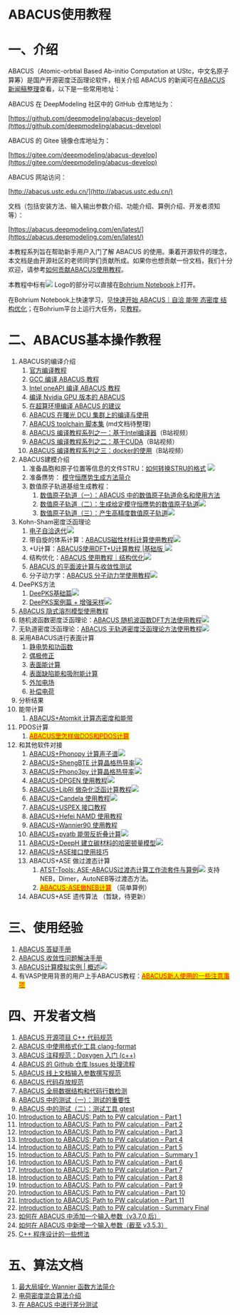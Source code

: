 # ABACUS使用教程

# 一、介绍

ABACUS（Atomic-orbtial Based Ab-initio Computation at UStc，中文名原子算筹）是国产开源密度泛函理论软件，相关介绍 ABACUS 的新闻可在[ABACUS 新闻稿整理](news.md)查看，以下是一些常用地址：

ABACUS 在 DeepModeling 社区中的 GitHub 仓库地址为：

[https://github.com/deepmodeling/abacus-develop](https://github.com/deepmodeling/abacus-develop)

ABACUS 的 Gitee 镜像仓库地址为：

[https://gitee.com/deepmodeling/abacus-develop](https://gitee.com/deepmodeling/abacus-develop)

ABACUS 网站访问：

[http://abacus.ustc.edu.cn/](http://abacus.ustc.edu.cn/)

文档（包括安装方法、输入输出参数介绍、功能介绍、算例介绍、开发者须知等）：

[https://abacus.deepmodeling.com/en/latest/](https://abacus.deepmodeling.com/en/latest/)

本教程系列旨在帮助新手用户入门了解 ABACUS 的使用。秉着开源软件的理念，本文档是由开源社区的老师同学们贡献所成。如果你也想贡献一份文档，我们十分欢迎，请参考[如何贡献ABACUS使用教程](contribute.md)。

本教程中标有<a href="" target="_blank"><img src="https://cdn.dp.tech/bohrium/web/static/images/open-in-bohrium.svg" /></a> Logo的部分可以直接在[Bohrium Notebook](https://nb.bohrium.dp.tech)上打开。

在Bohrium Notebook上快速学习，见[快速开始 ABACUS｜自洽 能带 态密度 结构优化](https://nb.bohrium.dp.tech/detail/4641406377)；在Bohrium平台上运行大任务，见[教程](https://bohrium-doc.dp.tech/docs/software/ABACUS/)。

# 二、ABACUS基本操作教程

1. ABACUS的编译介绍
   1. [官方编译教程](https://abacus.deepmodeling.com/en/latest/quick_start/easy_install.html)
   2. [GCC 编译 ABACUS 教程](abacus-gcc.md)
   3. [Intel oneAPI 编译 ABACUS 教程](abacus-intel.md)
   4. [编译 Nvidia GPU 版本的 ABACUS](abacus-gpu.md)
   5. [在超算环境编译 ABACUS 的建议](abacus-hpc.md)
   6. [ABACUS 在曙光 DCU 集群上的编译与使用](abacus-dcu.md)
   7. [ABACUS toolchain 脚本集](https://github.com/deepmodeling/abacus-develop/tree/develop/toolchain) (md文档待整理)
   8. [ABACUS 编译教程系列之一：基于Intel编译器](https://www.bilibili.com/video/BV1ZN411L75Z/)（B站视频）
   9. [ABACUS 编译教程系列之二：基于CUDA](https://www.bilibili.com/video/BV1Jb4y1L7KB/)（B站视频）
   10. [ABACUS 编译教程系列之三：docker的使用](https://www.bilibili.com/video/BV13C4y1R7DL/)（B站视频）
2. ABACUS建模介绍
   1. 准备晶胞和原子位置等信息的文件STRU：[如何转换STRU的格式](https://nb.bohrium.dp.tech/detail/9814968648)
   <mark style="color:red;"></mark><a href="https://nb.bohrium.dp.tech/detail/9814968648" target="_blank"><img src="https://cdn.dp.tech/bohrium/web/static/images/open-in-bohrium.svg" /></a>
   2. 准备赝势：
   [模守恒赝势生成方法简介](abacus-upf.md)
   3. 数值原子轨道基组生成教程：
      1. [数值原子轨道（一）：ABACUS 中的数值原子轨道命名和使用方法](abacus-nac1.md)
      2. [数值原子轨道（二）：生成给定模守恒赝势的数值原子轨道](abacus-nac2.md)<a href="https://nb.bohrium.dp.tech/detail/5215642163" target="_blank"><img src="https://cdn.dp.tech/bohrium/web/static/images/open-in-bohrium.svg" /></a>
      3. [数值原子轨道（三）：产生高精度数值原子轨道](abacus-nac3.md)<a href="https://nb.bohrium.dp.tech/detail/8841868194" target="_blank"><img src="https://cdn.dp.tech/bohrium/web/static/images/open-in-bohrium.svg" /></a>
3. Kohn-Sham密度泛函理论
   1. [电子自洽迭代](https://nb.bohrium.dp.tech/detail/7417640496)<a href="https://nb.bohrium.dp.tech/detail/7417640496" target="_blank"><img src="https://cdn.dp.tech/bohrium/web/static/images/open-in-bohrium.svg" /></a>
   2. 带自旋的体系计算：[ABACUS磁性材料计算使用教程](https://nb.bohrium.dp.tech/detail/7141761751)<mark style="color:red;"></mark><a href="https://nb.bohrium.dp.tech/detail/7141761751" target="_blank"><img src="https://cdn.dp.tech/bohrium/web/static/images/open-in-bohrium.svg" /></a>
   3. \+U计算：[ABACUS使用DFT+U计算教程 |基础版
](https://nb.bohrium.dp.tech/detail/52882361357)<mark style="color:red;"></mark><a href="https://nb.bohrium.dp.tech/detail/52882361357" target="_blank"><img src="https://cdn.dp.tech/bohrium/web/static/images/open-in-bohrium.svg" /></a>
   4. 结构优化：[ABACUS 使用教程｜结构优化](https://nb.bohrium.dp.tech/detail/9119461238)<a href="https://nb.bohrium.dp.tech/detail/9119461238" target="_blank"><img src="https://cdn.dp.tech/bohrium/web/static/images/open-in-bohrium.svg" /></a>
   5. [ABACUS 的平面波计算与收敛性测试](abacus-pw.md)
   6. 分子动力学：[ABACUS 分子动力学使用教程](abacus-md.md)<a href="https://nb.bohrium.dp.tech/detail/2241262724" target="_blank"><img src="https://cdn.dp.tech/bohrium/web/static/images/open-in-bohrium.svg" /></a>
1. DeePKS方法
   1. [DeePKS基础篇](https://nb.bohrium.dp.tech/detail/8742877753)<mark style="color:red;"></mark><a href="https://nb.bohrium.dp.tech/detail/8742877753" target="_blank"><img src="https://cdn.dp.tech/bohrium/web/static/images/open-in-bohrium.svg" /></a>
   2. [DeePKS案例篇 + 增强采样](https://nb.bohrium.dp.tech/detail/7144731675)<mark style="color:red;"></mark><a href="https://nb.bohrium.dp.tech/detail/7144731675" target="_blank"><img src="https://cdn.dp.tech/bohrium/web/static/images/open-in-bohrium.svg" /></a>
2. [ABACUS 隐式溶剂模型使用教程](abacus-sol.md)
3. 随机波函数密度泛函理论：[ABACUS 随机波函数DFT方法使用教程](abacus-sdft.md)<a href="https://nb.bohrium.dp.tech/detail/5915692245" target="_blank"><img src="https://cdn.dp.tech/bohrium/web/static/images/open-in-bohrium.svg" /></a>
4. 无轨道密度泛函理论：[ABACUS 无轨道密度泛函理论方法使用教程](abacus-ofdft.md)<a href="https://nb.bohrium.dp.tech/detail/6416644691" target="_blank"><img src="https://cdn.dp.tech/bohrium/web/static/images/open-in-bohrium.svg" /></a>
5. 采用ABACUS进行表面计算
   1. [静电势和功函数](abacus-surface1.md)
   2. [偶极修正](abacus-surface2.md)
   3. [表面能计算](abacus-surface3.md)
   4. [表面缺陷能和吸附能计算](abacus-surface4.md)
   5. [外加电场](abacus-surface5.md)
   6. [补偿电荷](abacus-surface6.md)
6.  分析结果
   1. 能带计算
      1. [ABACUS+Atomkit 计算态密度和能带](abacus-dos.md)
   2. PDOS计算
      1. [<mark style="color:red;">ABACUS里怎样做DOS和PDOS计算</mark>](https://xmywuqhxb0.feishu.cn/docx/ONSldj82VoNGKSxaoDQcoKBtnGh)<mark style="color:red;"></mark>
7.  和其他软件对接
    1. [ABACUS+Phonopy 计算声子谱](abacus-phonopy.md)<a href="https://nb.bohrium.dp.tech/detail/8741867512" target="_blank"><img src="https://cdn.dp.tech/bohrium/web/static/images/open-in-bohrium.svg" /></a>
    2. [ABACUS+ShengBTE 计算晶格热导率](abacus-shengbte.md)<a href="https://nb.bohrium.dp.tech/detail/2712467526" target="_blank"><img src="https://cdn.dp.tech/bohrium/web/static/images/open-in-bohrium.svg" /></a>
    3. [ABACUS+Phono3py 计算晶格热导率](https://nb.bohrium.dp.tech/detail/6116471155)<a href="https://nb.bohrium.dp.tech/detail/6116471155" target="_blank"><img src="https://cdn.dp.tech/bohrium/web/static/images/open-in-bohrium.svg" /></a>
    4. [ABACUS+DPGEN 使用教程](abacus-dpgen.md)<a href="https://nb.bohrium.dp.tech/detail/6116401077" target="_blank"><img src="https://cdn.dp.tech/bohrium/web/static/images/open-in-bohrium.svg" /></a>
    5. [ABACUS+LibRI 做杂化泛函计算教程](abacus-libri.md)<a href="https://nb.bohrium.dp.tech/detail/8041860882" target="_blank"><img src="https://cdn.dp.tech/bohrium/web/static/images/open-in-bohrium.svg" /></a>
    6. [ABACUS+Candela 使用教程](abacus-candela.md)<a href="https://nb.bohrium.dp.tech/detail/2912697542" target="_blank"><img src="https://cdn.dp.tech/bohrium/web/static/images/open-in-bohrium.svg" /></a>
    7. [ABACUS+USPEX 接口教程](abacus-uspex.md)
    8. [ABACUS+Hefei NAMD 使用教程](abacus-namd.md)
    9. [ABACUS+Wannier90 使用教程](abacus-wannier.md)
    10. [ABACUS+pyatb 能带反折叠计算](https://nb.bohrium.dp.tech/detail/2012704420)<a href="https://nb.bohrium.dp.tech/detail/2012704420" target="_blank"><img src="https://cdn.dp.tech/bohrium/web/static/images/open-in-bohrium.svg" /></a>
    11. [ABACUS+DeepH 建立碳材料的哈密顿量模型](https://nb.bohrium.dp.tech/detail/6242632169)<a href="https://nb.bohrium.dp.tech/detail/6242632169" target="_blank"><img src="https://cdn.dp.tech/bohrium/web/static/images/open-in-bohrium.svg" /></a>
    12. [ABACUS+ASE接口使用技巧](https://bbs.abacus-dft.com/forum.php?mod=viewthread&tid=4&extra=page%3D1)
    13. ABACUS+ASE 做过渡态计算
        1. [ATST-Tools: ASE-ABACUS过渡态计算工作流套件与算例](https://github.com/QuantumMisaka/ATST-Tools)<a href="https://nb.bohrium.dp.tech/detail/39369325971" target="_blank"><img src="https://cdn.dp.tech/bohrium/web/static/images/open-in-bohrium.svg" /></a> 支持NEB，Dimer，AutoNEB等过渡态方法。
        2. [<mark style="color:red;">ABACUS-ASE做NEB计算</mark>](https://dptechnology.feishu.cn/wiki/wikcnzar41sN8ZtGLtm3PLnarSc) <mark style="color:red;"></mark> （简单算例）
    14. ABACUS+ASE 遗传算法 （暂缺，待更新）

# 三、使用经验

1. [ABACUS 答疑手册](abacus-question.md)
2. [ABACUS 收敛性问题解决手册](abacus-conv.md)
3. [ABACUS计算模拟实例 | 概述](https://bohrium.dp.tech/notebooks/93842852314)<a href="https://bohrium.dp.tech/notebooks/93842852314" target="_blank"><img src="https://cdn.dp.tech/bohrium/web/static/images/open-in-bohrium.svg" /></a>
4. 有VASP使用背景的用户上手ABACUS教程：[<mark style="color:red;">ABACUS新人使用的一些注意事项</mark>](https://xmywuqhxb0.feishu.cn/docx/KN3KdqbX6o9S6xxtbtCcD5YPnue)<mark style="color:red;"></mark>

# 四、开发者文档

1. [ABACUS 开源项目 C++ 代码规范](develop-C++.md)
2. [ABACUS 中使用格式化工具 clang-format](develop-format.md)
3. [ABACUS 注释规范：Doxygen 入门 (c++)](develop-dox.md)
4. [ABACUS 的 Github 仓库 Issues 处理流程](develop-issue.md)
5. [ABACUS 线上文档输入参数撰写规范](develop-input.md)
6. [ABACUS 代码存放规范](develop-rule.md)
7. [ABACUS 全局数据结构和代码行数检测](develop-linedete.md)
8. [ABACUS 中的测试（一）：测试的重要性](develop-test1.md)
9. [ABACUS 中的测试（二）：测试工具 gtest](develop-test2.md)
10. [Introduction to ABACUS: Path to PW calculation - Part 1](develop-path1.md)
11. [Introduction to ABACUS: Path to PW calculation - Part 2](develop-path2.md)
12. [Introduction to ABACUS: Path to PW calculation - Part 3](develop-path3.md)
13. [Introduction to ABACUS: Path to PW calculation - Part 4](develop-path4.md)
14. [Introduction to ABACUS: Path to PW calculation - Part 5](develop-path5.md)
15. [Introduction to ABACUS: Path to PW calculation - Summary 1](develop-sm1.md)
16. [Introduction to ABACUS: Path to PW calculation - Part 6](develop-path6.md)
17. [Introduction to ABACUS: Path to PW calculation - Part 7](develop-path7.md)
18. [Introduction to ABACUS: Path to PW calculation - Part 8](develop-path8.md)
19. [Introduction to ABACUS: Path to PW calculation - Part 9](develop-path9.md)
20. [Introduction to ABACUS: Path to PW calculation - Part 10](develop-path10.md)
21. [Introduction to ABACUS: Path to PW calculation - Part 11](develop-path11.md)
22. [Introduction to ABACUS: Path to PW calculation - Summary Final](develop-sm2.md)
23. [如何在 ABACUS 中添加一个输入参数（v3.7.0 后）](develop-addinp2.md)
24. [如何在 ABACUS 中新增一个输入参数（截至 v3.5.3）](develop-addinp.md)
25. [C++ 程序设计的一些想法](develop-design.md)

# 五、算法文档

1. [最大局域化 Wannier 函数方法简介](algorithm-wannier.md)
2. [电荷密度混合算法介绍](algorithm-mix.md)
3. [在 ABACUS 中进行差分测试](algorithm-delta.md)

